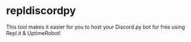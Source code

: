 # repldiscordpy
This tool makes it easier for you to host your Discord.py bot for free using Repl.it &amp; UptimeRobot!
